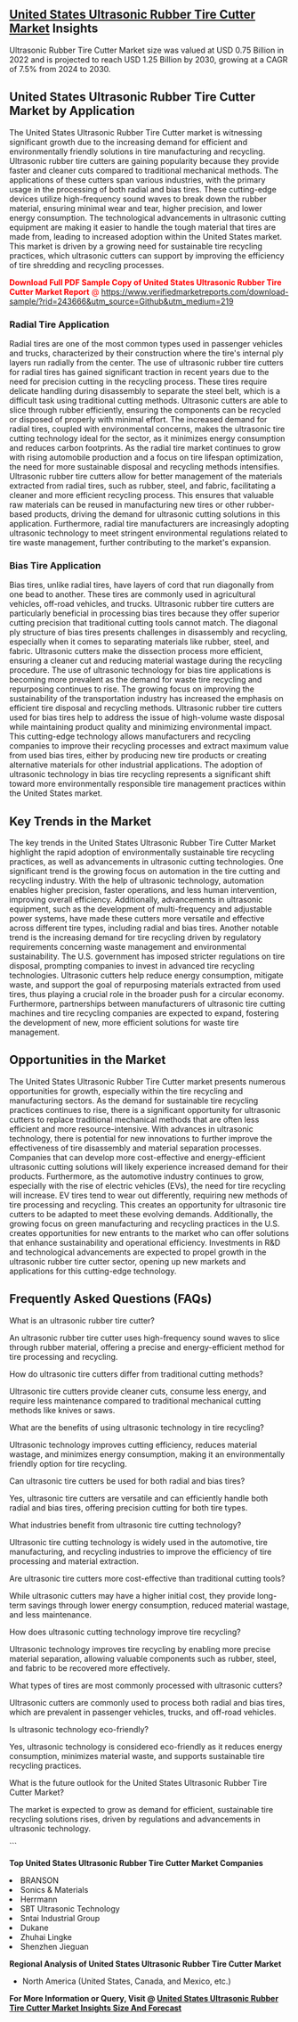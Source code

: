 <h2><a href="https://www.verifiedmarketreports.com/download-sample/?rid=243666&amp;utm_source=Github&amp;utm_medium=219" target="_blank">United States Ultrasonic Rubber Tire Cutter Market</a> Insights</h2><p>Ultrasonic Rubber Tire Cutter Market size was valued at USD 0.75 Billion in 2022 and is projected to reach USD 1.25 Billion by 2030, growing at a CAGR of 7.5% from 2024 to 2030.</p><p> <h2>United States Ultrasonic Rubber Tire Cutter Market by Application</h2> The United States Ultrasonic Rubber Tire Cutter market is witnessing significant growth due to the increasing demand for efficient and environmentally friendly solutions in tire manufacturing and recycling. Ultrasonic rubber tire cutters are gaining popularity because they provide faster and cleaner cuts compared to traditional mechanical methods. The applications of these cutters span various industries, with the primary usage in the processing of both radial and bias tires. These cutting-edge devices utilize high-frequency sound waves to break down the rubber material, ensuring minimal wear and tear, higher precision, and lower energy consumption. The technological advancements in ultrasonic cutting equipment are making it easier to handle the tough material that tires are made from, leading to increased adoption within the United States market. This market is driven by a growing need for sustainable tire recycling practices, which ultrasonic cutters can support by improving the efficiency of tire shredding and recycling processes. <p><span class=""><span style="color: #ff0000;"><strong>Download Full PDF Sample Copy of United States Ultrasonic Rubber Tire Cutter Market Report</strong> @ </span><a href="https://www.verifiedmarketreports.com/download-sample/?rid=243666&amp;utm_source=Github&amp;utm_medium=219" target="_blank">https://www.verifiedmarketreports.com/download-sample/?rid=243666&amp;utm_source=Github&amp;utm_medium=219</a></span></p> <h3>Radial Tire Application</h3> Radial tires are one of the most common types used in passenger vehicles and trucks, characterized by their construction where the tire's internal ply layers run radially from the center. The use of ultrasonic rubber tire cutters for radial tires has gained significant traction in recent years due to the need for precision cutting in the recycling process. These tires require delicate handling during disassembly to separate the steel belt, which is a difficult task using traditional cutting methods. Ultrasonic cutters are able to slice through rubber efficiently, ensuring the components can be recycled or disposed of properly with minimal effort. The increased demand for radial tires, coupled with environmental concerns, makes the ultrasonic tire cutting technology ideal for the sector, as it minimizes energy consumption and reduces carbon footprints. As the radial tire market continues to grow with rising automobile production and a focus on tire lifespan optimization, the need for more sustainable disposal and recycling methods intensifies. Ultrasonic rubber tire cutters allow for better management of the materials extracted from radial tires, such as rubber, steel, and fabric, facilitating a cleaner and more efficient recycling process. This ensures that valuable raw materials can be reused in manufacturing new tires or other rubber-based products, driving the demand for ultrasonic cutting solutions in this application. Furthermore, radial tire manufacturers are increasingly adopting ultrasonic technology to meet stringent environmental regulations related to tire waste management, further contributing to the market's expansion. <h3>Bias Tire Application</h3> Bias tires, unlike radial tires, have layers of cord that run diagonally from one bead to another. These tires are commonly used in agricultural vehicles, off-road vehicles, and trucks. Ultrasonic rubber tire cutters are particularly beneficial in processing bias tires because they offer superior cutting precision that traditional cutting tools cannot match. The diagonal ply structure of bias tires presents challenges in disassembly and recycling, especially when it comes to separating materials like rubber, steel, and fabric. Ultrasonic cutters make the dissection process more efficient, ensuring a cleaner cut and reducing material wastage during the recycling procedure. The use of ultrasonic technology for bias tire applications is becoming more prevalent as the demand for waste tire recycling and repurposing continues to rise. The growing focus on improving the sustainability of the transportation industry has increased the emphasis on efficient tire disposal and recycling methods. Ultrasonic rubber tire cutters used for bias tires help to address the issue of high-volume waste disposal while maintaining product quality and minimizing environmental impact. This cutting-edge technology allows manufacturers and recycling companies to improve their recycling processes and extract maximum value from used bias tires, either by producing new tire products or creating alternative materials for other industrial applications. The adoption of ultrasonic technology in bias tire recycling represents a significant shift toward more environmentally responsible tire management practices within the United States market. <h2>Key Trends in the Market</h2> The key trends in the United States Ultrasonic Rubber Tire Cutter Market highlight the rapid adoption of environmentally sustainable tire recycling practices, as well as advancements in ultrasonic cutting technologies. One significant trend is the growing focus on automation in the tire cutting and recycling industry. With the help of ultrasonic technology, automation enables higher precision, faster operations, and less human intervention, improving overall efficiency. Additionally, advancements in ultrasonic equipment, such as the development of multi-frequency and adjustable power systems, have made these cutters more versatile and effective across different tire types, including radial and bias tires. Another notable trend is the increasing demand for tire recycling driven by regulatory requirements concerning waste management and environmental sustainability. The U.S. government has imposed stricter regulations on tire disposal, prompting companies to invest in advanced tire recycling technologies. Ultrasonic cutters help reduce energy consumption, mitigate waste, and support the goal of repurposing materials extracted from used tires, thus playing a crucial role in the broader push for a circular economy. Furthermore, partnerships between manufacturers of ultrasonic tire cutting machines and tire recycling companies are expected to expand, fostering the development of new, more efficient solutions for waste tire management. <h2>Opportunities in the Market</h2> The United States Ultrasonic Rubber Tire Cutter market presents numerous opportunities for growth, especially within the tire recycling and manufacturing sectors. As the demand for sustainable tire recycling practices continues to rise, there is a significant opportunity for ultrasonic cutters to replace traditional mechanical methods that are often less efficient and more resource-intensive. With advances in ultrasonic technology, there is potential for new innovations to further improve the effectiveness of tire disassembly and material separation processes. Companies that can develop more cost-effective and energy-efficient ultrasonic cutting solutions will likely experience increased demand for their products. Furthermore, as the automotive industry continues to grow, especially with the rise of electric vehicles (EVs), the need for tire recycling will increase. EV tires tend to wear out differently, requiring new methods of tire processing and recycling. This creates an opportunity for ultrasonic tire cutters to be adapted to meet these evolving demands. Additionally, the growing focus on green manufacturing and recycling practices in the U.S. creates opportunities for new entrants to the market who can offer solutions that enhance sustainability and operational efficiency. Investments in R&D and technological advancements are expected to propel growth in the ultrasonic rubber tire cutter sector, opening up new markets and applications for this cutting-edge technology. <h2>Frequently Asked Questions (FAQs)</h2> <p>What is an ultrasonic rubber tire cutter?</p> <p>An ultrasonic rubber tire cutter uses high-frequency sound waves to slice through rubber material, offering a precise and energy-efficient method for tire processing and recycling.</p> <p>How do ultrasonic tire cutters differ from traditional cutting methods?</p> <p>Ultrasonic tire cutters provide cleaner cuts, consume less energy, and require less maintenance compared to traditional mechanical cutting methods like knives or saws.</p> <p>What are the benefits of using ultrasonic technology in tire recycling?</p> <p>Ultrasonic technology improves cutting efficiency, reduces material wastage, and minimizes energy consumption, making it an environmentally friendly option for tire recycling.</p> <p>Can ultrasonic tire cutters be used for both radial and bias tires?</p> <p>Yes, ultrasonic tire cutters are versatile and can efficiently handle both radial and bias tires, offering precision cutting for both tire types.</p> <p>What industries benefit from ultrasonic tire cutting technology?</p> <p>Ultrasonic tire cutting technology is widely used in the automotive, tire manufacturing, and recycling industries to improve the efficiency of tire processing and material extraction.</p> <p>Are ultrasonic tire cutters more cost-effective than traditional cutting tools?</p> <p>While ultrasonic cutters may have a higher initial cost, they provide long-term savings through lower energy consumption, reduced material wastage, and less maintenance.</p> <p>How does ultrasonic cutting technology improve tire recycling?</p> <p>Ultrasonic technology improves tire recycling by enabling more precise material separation, allowing valuable components such as rubber, steel, and fabric to be recovered more effectively.</p> <p>What types of tires are most commonly processed with ultrasonic cutters?</p> <p>Ultrasonic cutters are commonly used to process both radial and bias tires, which are prevalent in passenger vehicles, trucks, and off-road vehicles.</p> <p>Is ultrasonic technology eco-friendly?</p> <p>Yes, ultrasonic technology is considered eco-friendly as it reduces energy consumption, minimizes material waste, and supports sustainable tire recycling practices.</p> <p>What is the future outlook for the United States Ultrasonic Rubber Tire Cutter Market?</p> <p>The market is expected to grow as demand for efficient, sustainable tire recycling solutions rises, driven by regulations and advancements in ultrasonic technology.</p> ```</p><p><strong>Top United States Ultrasonic Rubber Tire Cutter Market Companies</strong></p><div data-test-id=""><p><li>BRANSON</li><li> Sonics & Materials</li><li> Herrmann</li><li> SBT Ultrasonic Technology</li><li> Sntai Industrial Group</li><li> Dukane</li><li> Zhuhai Lingke</li><li> Shenzhen Jieguan</li></p><div><strong>Regional Analysis of&nbsp;United States Ultrasonic Rubber Tire Cutter Market</strong></div><ul><li dir="ltr"><p dir="ltr">North America&nbsp;(United States, Canada, and Mexico, etc.)</p></li></ul><p><strong>For More Information or Query, Visit @&nbsp;</strong><strong><a href="https://www.verifiedmarketreports.com/product/ultrasonic-rubber-tire-cutter-market/?utm_source=Github&amp;utm_medium=219" target="_blank">United States Ultrasonic Rubber Tire Cutter Market Insights Size And Forecast</a></strong></p></div>
